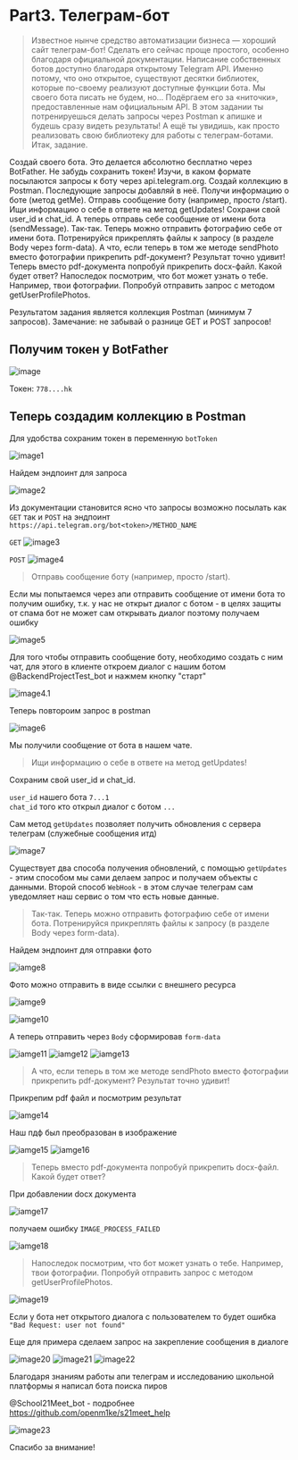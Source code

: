 # Part3. Телеграм-бот

> Известное нынче средство автоматизации бизнеса — хороший сайт телеграм-бот! Сделать его сейчас проще простого, особенно благодаря официальной документации.
Написание собственных ботов доступно благодаря открытому Telegram API. Именно потому, что оно открытое, существуют десятки библиотек, которые по-своему реализуют доступные функции бота.
Мы своего бота писать не будем, но... Подёргаем его за «ниточки», предоставленные нам официальным API. В этом задании ты потренируешься делать запросы через Postman к апишке и будешь сразу видеть результаты! А ещё ты увидишь, как просто реализовать свою библиотеку для работы с телеграм-ботами.
Итак, задание.

Создай своего бота. Это делается абсолютно бесплатно через BotFather. Не забудь сохранить токен!
Изучи, в каком формате посылаются запросы к боту через api.telegram.org.
Создай коллекцию в Postman. Последующие запросы добавляй в неё.
Получи информацию о боте (метод getMe).
Отправь сообщение боту (например, просто /start).
Ищи информацию о себе в ответе на метод getUpdates! Сохрани свой user_id и chat_id.
А теперь отправь себе сообщение от имени бота (sendMessage).
Так-так. Теперь можно отправить фотографию себе от имени бота. Потренируйся прикреплять файлы к запросу (в разделе Body через form-data).
А что, если теперь в том же методе sendPhoto вместо фотографии прикрепить pdf-документ? Результат точно удивит!
Теперь вместо pdf-документа попробуй прикрепить docx-файл. Какой будет ответ?
Напоследок посмотрим, что бот может узнать о тебе. Например, твои фотографии. Попробуй отправить запрос с методом getUserProfilePhotos.

Результатом задания является коллекция Postman (минимум 7 запросов). Замечание: не забывай о разнице GET и POST запросов!

## Получим токен у BotFather

![image](./pics/image.png)

Токен: `778....hk`

## Теперь создадим коллекцию в Postman

Для удобства сохраним токен в переменную `botToken`

![image1](./pics/image1.png)

Найдем эндпоинт для запроса

![image2](./pics/image2.png)

Из документации становится ясно что запросы возможно посылать как `GET` так и `POST` на эндпоинт `https://api.telegram.org/bot<token>/METHOD_NAME`

`GET`
![image3](./pics/image3.png)

`POST`
![image4](./pics/image4.png)

> Отправь сообщение боту (например, просто /start).

Если мы попытаемся через апи отправить сообщение от имени бота то получим ошибку, т.к. у нас не открыт диалог с ботом - в целях защиты от спама бот не может сам открывать диалог поэтому получаем ошибку

![image5](./pics/image5.png)

Для того чтобы отправить сообщение боту, необходимо создать с ним чат, для этого в клиенте откроем диалог с нашим ботом @BackendProjectTest_bot и нажмем кнопку "старт"

![image4.1](./pics/image4.1.png)

Теперь повтороим запрос в postman

![image6](./pics/image6.png)

Мы получили сообщение от бота в нашем чате.

> Ищи информацию о себе в ответе на метод getUpdates! 

Сохраним свой user_id и chat_id.

`user_id` нашего бота `7...1`<br>
`chat_id` того кто открыл диалог с ботом `...`

Сам метод `getUpdates` позволяет получить обновления с сервера телеграм (служебные сообщения итд)

![image7](./pics/image7.png)

Существует два способа получения обновлений, с помощью `getUpdates` - этим способом мы сами делаем запрос и получаем объекты с данными. Второй способ `WebHook` - в этом случае телеграм сам уведомляет наш сервис о том что есть новые данные.

> Так-так. Теперь можно отправить фотографию себе от имени бота. Потренируйся прикреплять файлы к запросу (в разделе Body через form-data).

Найдем эндпоинт для отправки фото

![iamge8](./pics/image8.png)

Фото можно отправить в виде ссылки с внешнего ресурса

![iamge9](./pics/image9.png)

![iamge10](./pics/image10.png)

А теперь отправить через `Body` сформировав `form-data`

![iamge11](./pics/image11.png)
![iamge12](./pics/image12.png)
![iamge13](./pics/image13.png)

> А что, если теперь в том же методе sendPhoto вместо фотографии прикрепить pdf-документ? Результат точно удивит!

Прикрепим pdf файл и посмотрим результат

![iamge14](./pics/image14.png)

Наш пдф был преобразован в изображение

![iamge15](./pics/image15.png)
![iamge16](./pics/image16.png)

> Теперь вместо pdf-документа попробуй прикрепить docx-файл. Какой будет ответ?

При добавлении docx документа

![iamge17](./pics/image17.png)

получаем ошибку `IMAGE_PROCESS_FAILED`

![iamge18](./pics/image18.png)

> Напоследок посмотрим, что бот может узнать о тебе. Например, твои фотографии. Попробуй отправить запрос с методом getUserProfilePhotos.

![image19](./pics/image19.png)

Если у бота нет открытого диалога с пользователем то будет ошибка `"Bad Request: user not found"`

Еще для примера сделаем запрос на закрепление сообщения в диалоге

![image20](./pics/image20.png)
![image21](./pics/image21.png)
![image22](./pics/image22.png)

Благодаря знаниям работы апи телеграм и исследованию школьной платформы я написал бота поиска пиров

@School21Meet_bot - подробнее https://github.com/openm1ke/s21meet_help

![image23](./pics/image23.png)

Спасибо за внимание!







